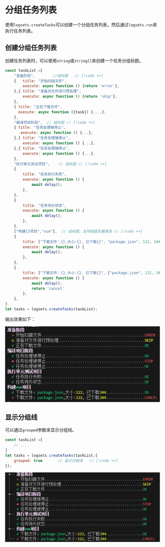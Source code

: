 # 分组任务列表

使用`logsets.createTasks`可以创建一个分组任务列表，然后通过`logsets.run`来执行任务列表。

## 创建分组任务列表

创建任务列表时，可以使用`string`或`string[]`来创建一个任务分组标题。


```javascript
const taskList =[
	"准备阶段",        //组标题   // [!code ++]    
	{   title: "开始扫描文件",
		execute: async function () {return 'error'},
	},{ title: "准备对文件进行预处理",
		execute: async function () {return 'skip'},
	},
	{ title: "正在下载文件",
	  execute: async function ({task}) {....},
	}, 
	"编译项目阶段",  // 组标题 // [!code ++]   
	{ title: "任务处理被停止",
	   execute: async function () {...},
	},{ title: "任务处理被停止",
		execute: async function () {...},
	},{ title: "任务处理被停止",
		execute: async function () {...},
	},	
	"执行单元测试项目",    // 组标题 // [!code ++]  
	{
		title: "任务执行失败",
		execute: async function () {
			await delay(); 
		},
	},
	{
		title: "任务待办状态",
		execute: async function () {
			await delay();
		},
	},	
	["构建{}项目","vue"],  // 组标题，支持插值变量着色 // [!code ++]    
	{
		title: ["下载文件：{},大小:{}, 已下载{}", "package.json", 122, 344],
		execute: async function () {
			await delay();
		},
	},
	{
		title: ["下载文件：{},大小:{}, 已下载{}", ["package.json", 122, 344]],
		execute: async function () {
			await delay();
			return 'cancel'
		},
	},
]
let tasks = logsets.createTasks(taskList);
```

输出效果如下：

![](./images/group-tasks.png)


## 显示分组线

可以通过`grouped`参数来显示分组线。

```javascript
const taskList =[
	// ....
]
let tasks = logsets.createTasks(taskList,{
    grouped: true       // 显示分组线   // [!code ++]
});
```

![](./images/task-grouped.png)